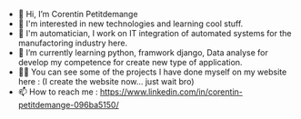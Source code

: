 - 👋 Hi, I’m Corentin Petitdemange
- 👀 I'm interested in new technologies and learning cool stuff.
- 👷 I'm automatician, I work on IT integration of automated systems for the manufactoring industry here.
- 🌱 I’m currently learning python, framwork django, Data analyse for develop my competence for create new type of application.  
- 👨‍💻 You can see some of the projects I have done myself on my website here : (I create the website now... just wait bro)
- 📫 How to reach me : https://www.linkedin.com/in/corentin-petitdemange-096ba5150/
